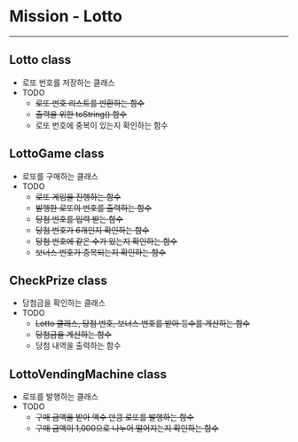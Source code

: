 # Mission - Lotto

***

## Lotto class

- 로또 번호를 저장하는 클래스
- TODO
    - ~~로또 번호 리스트를 반환하는 함수~~
    - ~~출력을 위한 toString() 함수~~
    - 로또 번호에 중복이 있는지 확인하는 함수

## LottoGame class

- 로또를 구매하는 클래스
- TODO
    - ~~로또 게임을 진행하는 함수~~
    - ~~발행한 로또의 번호를 출력하는 함수~~
    - ~~당첨 번호를 입력 받는 함수~~
    - ~~당첨 번호가 6개인지 확인하는 함수~~
    - ~~당첨 번호에 같은 수가 있는지 확인하는 함수~~
    - ~~보너스 번호가 중복되는지 확인하는 함수~~

## CheckPrize class

- 당첨금을 확인하는 클래스
- TODO
    - ~~Lotto 클래스, 당첨 번호, 보너스 번호를 받아 등수를 계산하는 함수~~
    - ~~당첨금을 계산하는 함수~~
    - 당첨 내역을 출력하는 함수

## LottoVendingMachine class

- 로또를 발행하는 클래스
- TODO
    - ~~구매 금액을 받아 액수 만큼 로또를 발행하는 함수~~
    - ~~구매 금액이 1,000으로 나누어 떨어지는지 확인하는 함수~~
